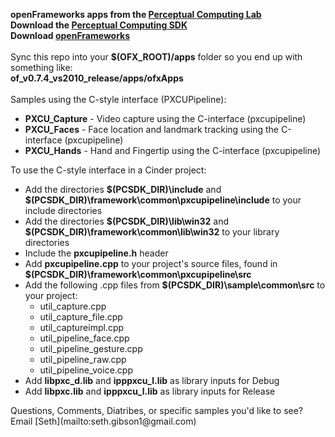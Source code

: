 <b>openFrameworks apps from the [Perceptual Computing Lab](http://about.me/intelperceptual)</b><br/>
<b>Download the [Perceptual Computing SDK](http://software.intel.com/en-us/vcsource/tools/perceptual-computing-sdk)</b><br/>
<b>Download [openFrameworks](http://openframeworks.cc)</b><br/>
<br/>
Sync this repo into your <b>$(OFX_ROOT)/apps</b> folder so you end up with something like:<br/>
<b>of_v0.7.4_vs2010_release/apps/ofxApps</b><br/>
<br/>
Samples using the C-style interface (PXCUPipeline):
<ul>
<li><b>PXCU_Capture</b> - Video capture using the C-interface (pxcupipeline)</li>
<li><b>PXCU_Faces</b> - Face location and landmark tracking using the C-interface (pxcupipeline)</li>
<li><b>PXCU_Hands</b> - Hand and Fingertip using the C-interface (pxcupipeline)</li>
</ul>
To use the C-style interface in a Cinder project:
<ul>
<li>Add the directories <b>$(PCSDK_DIR)\include</b> and <b>$(PCSDK_DIR)\framework\common\pxcupipeline\include</b> to your include directories</li>
<li>Add the directories <b>$(PCSDK_DIR)\lib\win32</b> and <b>$(PCSDK_DIR)\framework\common\lib\win32</b> to your library directories</li>
<li>Include the <b>pxcupipeline.h</b> header</li>
<li>Add <b>pxcupipeline.cpp</b> to your project's source files, found in <b>$(PCSDK_DIR)\framework\common\pxcupipeline\src</b>
<li>Add the following .cpp files from <b>$(PCSDK_DIR)\sample\common\src</b> to your project:
<ul>
<li>util_capture.cpp</li>
<li>util_capture_file.cpp</li>
<li>util_captureimpl.cpp</li>
<li>util_pipeline_face.cpp</li>
<li>util_pipeline_gesture.cpp</li>
<li>util_pipeline_raw.cpp</li>
<li>util_pipeline_voice.cpp</li>
</ul>
<li>Add <b>libpxc_d.lib</b> and <b>ipppxcu_l.lib</b> as library inputs for Debug</li>
<li>Add <b>libpxc.lib</b> and <b>ipppxcu_l.lib</b> as library inputs for Release</li>
</ul>
Questions, Comments, Diatribes, or specific samples you'd like to see? Email [Seth](mailto:seth.gibson1@gmail.com)
